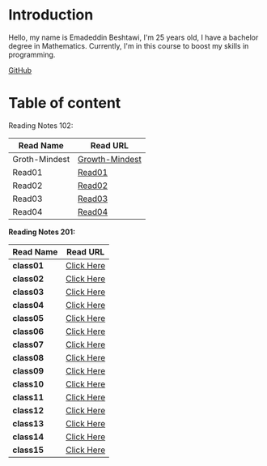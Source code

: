 # Introduction

Hello, my name is Emadeddin Beshtawi, I'm 25 years old, I have a bachelor degree in Mathematics. Currently, I'm in this course to boost my skills in programming.

[GitHub](https://github.com/Emadeddin-Beshtawi)


# Table of content

Reading Notes 102:


|  Read Name  |   Read URL  |
|---            |--------         |
| Groth-Mindest |  [Growth-Mindest](./Growth-Mindset.md) |
| Read01   |   [Read01](./read01.md)  |
|   Read02 |  [Read02](./read02.md) |
|  Read03 | [Read03](./read03.md)  |
| Read04  |  [Read04](./read04.md) |



**Reading Notes 201:**


Read Name | Read URL
------------ | -------------
**class01** | [Click Here](./class01.md)
**class02** | [Click Here](./class02.md)
**class03** | [Click Here](./class03.md)
**class04** | [Click Here](./class04.md)
**class05** | [Click Here](./class05.md)
**class06** | [Click Here](./class06.md)
**class07** | [Click Here](./class07.md)
**class08** | [Click Here](./class08.md)
**class09** | [Click Here](./class09.md)
**class10** | [Click Here]()
**class11** | [Click Here]()
**class12** | [Click Here]()
**class13** | [Click Here]()
**class14** | [Click Here]()
**class15** | [Click Here]()
